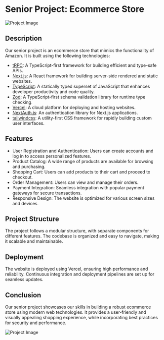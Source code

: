 # Senior Project: Ecommerce Store

![Project Image](filler)

## Description

Our senior project is an ecommerce store that mimics the functionality of Amazon. It is built using the following technologies:

- [tRPC](https://trpc.io): A TypeScript-first framework for building efficient and type-safe APIs.
- [Next.js](https://nextjs.org): A React framework for building server-side rendered and static websites.
- [TypeScript](https://www.typescriptlang.org/): A statically typed superset of JavaScript that enhances developer productivity and code quality.
- [Zod](https://zod.dev/): A TypeScript-first schema validation library for runtime type checking.
- [Vercel](https://vercel.com/): A cloud platform for deploying and hosting websites.
- [NextAuth.js](https://next-auth.js.org/): An authentication library for Next.js applications.
- [tailwindcss](https://tailwindcss.com/): A utility-first CSS framework for rapidly building custom user interfaces.

## Features

- User Registration and Authentication: Users can create accounts and log in to access personalized features.
- Product Catalog: A wide range of products are available for browsing and purchasing.
- Shopping Cart: Users can add products to their cart and proceed to checkout.
- Order Management: Users can view and manage their orders.
- Payment Integration: Seamless integration with popular payment gateways for secure transactions.
- Responsive Design: The website is optimized for various screen sizes and devices.

## Project Structure

The project follows a modular structure, with separate components for different features. The codebase is organized and easy to navigate, making it scalable and maintainable.

## Deployment

The website is deployed using Vercel, ensuring high performance and reliability. Continuous integration and deployment pipelines are set up for seamless updates.

## Conclusion

Our senior project showcases our skills in building a robust ecommerce store using modern web technologies. It provides a user-friendly and visually appealing shopping experience, while incorporating best practices for security and performance.

![Project Image](filler)
